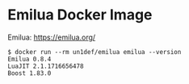 # Emilua Docker Image

Emilua: https://emilua.org/

```
$ docker run --rm un1def/emilua emilua --version
Emilua 0.8.4
LuaJIT 2.1.1716656478
Boost 1.83.0
```
